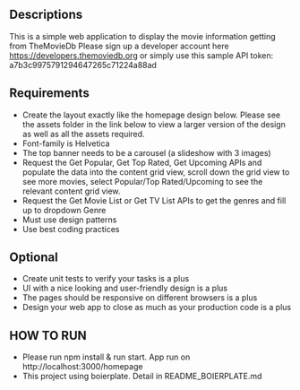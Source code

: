 ## Descriptions
This is a simple web application to display the movie information getting from TheMovieDb
Please sign up a developer account here https://developers.themoviedb.org
or simply use this sample API token: a7b3c9975791294647265c71224a88ad 

## Requirements 
- Create the layout exactly like the homepage design below. Please see the assets folder in the link below to view a larger version of the design as well as all the assets required.
- Font-family is Helvetica
- The top banner needs to be a carousel (a slideshow with 3 images)
- Request the Get Popular, Get Top Rated, Get Upcoming APIs and populate the data into the content grid view, scroll down the grid view to see more movies, select Popular/Top Rated/Upcoming to see the relevant content grid view.
- Request the Get Movie List or Get TV List APIs to get the genres and fill up to dropdown Genre
- Must use design patterns
- Use best coding practices
## Optional
- Create unit tests to verify your tasks is a plus
- UI with a nice looking and user-friendly design is a plus
- The pages should be responsive on different browsers is a plus
- Design your web app to close as much as your production code is a plus


## HOW TO RUN 
- Please run npm install & run start. App run on http://localhost:3000/homepage
- This project using boierplate. Detail in README_BOIERPLATE.md